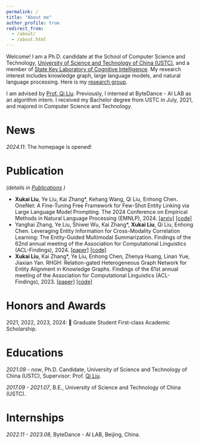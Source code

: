 ```yaml
---
permalink: /
title: "About me"
author_profile: true
redirect_from: 
  - /about/
  - /about.html
---
```

Welcome! I am a Ph.D. candidate at the School of Computer Science and Technology, [University of Science and Technology of China (USTC)](https://ustc.edu.cn/), and a member of [State Key Laboratory of Cognitive Intelligence](https://dm.ustc.edu.cn/). My research interest includes knowledge graph, large language models, and natural language processing. Here is my [research group](https://cogai.bdaa.pro/).

I am advised by [Prof. Qi Liu](http://staff.ustc.edu.cn/~qiliuql/). Previously, I interned at ByteDance - AI LAB as an algorithm intern. I received my Bachelor degree from USTC in July, 2021, and majored in Computer Science and Technology.

News
======
*2024.11*: The homepage is opened!

Publication
======
*(details in [Publications](https://laquabe.github.io/publications/) )*
- **Xukai Liu**, Ye Liu, Kai Zhang*, Kehang Wang, Qi Liu, Enhong Chen.
OneNet: A Fine-Tuning Free Framework for Few-Shot Entity Linking via Large Language Model Prompting. The 2024 Conference on Empirical Methods in Natural Language Processing (EMNLP), 2024. [[arxiv]](https://arxiv.org/abs/2410.07549) [[code]](https://github.com/laquabe/OneNet)
- Yanghai Zhang, Ye Liu, Shiwei Wu, Kai Zhang*, **Xukai Liu**, Qi Liu, Enhong Chen.
Leveraging Entity Information for Cross-Modality Correlation Learning: The Entity-Guided Multimodal Summarization. 
Findings of the 62nd annual meeting of the Association for Computational Linguistics (ACL-Findings), 2024.  [[paper]](https://aclanthology.org/2024.findings-acl.587) [[code]](https://github.com/ApocalypseH/EGMS)
- **Xukai Liu**, Kai Zhang*, Ye Liu, Enhong Chen, Zhenya Huang, Linan Yue, Jiaxian Yan.
RHGH: Relation-gated Heterogeneous Graph Network for Entity Alignment in Knowledge Graphs. 
Findings of the 61st annual meeting of the Association for Computational Linguistics (ACL-Findings), 2023. [[paper]](https://aclanthology.org/2023.findings-acl.553/) [[code]](https://github.com/laquabe/RGHN)

Honors and Awards
======
2021, 2022, 2023, 2024:  🏅 Graduate Student First-class Academic Scholarship.

Educations
======
*2021.09 - now*, Ph.D. Candidate, University of Science and Technology of China (USTC), Supervisor: Prof. [Qi Liu](http://staff.ustc.edu.cn/~qiliuql/).

*2017.09 - 2021.07*, B.E., University of Science and Technology of China (USTC).

Internships
======
*2022.11 - 2023.08*, ByteDance - AI LAB, Beijing, China.

